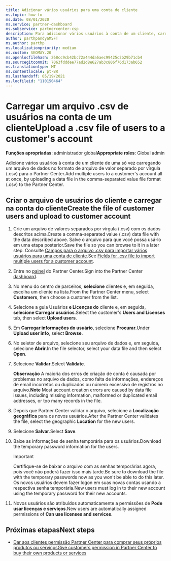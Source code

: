 ```yaml
---
title: Adicionar vários usuários para uma conta de cliente
ms.topic: how-to
ms.date: 08/01/2020
ms.service: partner-dashboard
ms.subservice: partnercenter-csp
description: Para adicionar vários usuários à conta de um cliente, carregue um arquivo de dados no Partner Center usando o formato de arquivo de valor separado por vírgula (.csv).
author: parthpandyaMSFT
ms.author: parthp
ms.localizationpriority: medium
ms.custom: SEOMAY.20
ms.openlocfilehash: 268cc9cb42bc72a444da6aec99425c2b29b71cb4
ms.sourcegitcommit: 7063fdddee77ad2d8e627ab3c806f76d173ab652
ms.translationtype: MT
ms.contentlocale: pt-BR
ms.lasthandoff: 05/19/2021
ms.locfileid: "110150464"
---
```

# <a name="upload-a-csv-file-of-users-to-a-customers-account"></a><span data-ttu-id="caf98-103">Carregar um arquivo .csv de usuários na conta de um cliente</span><span class="sxs-lookup"><span data-stu-id="caf98-103">Upload a .csv file of users to a customer's account</span></span>


<span data-ttu-id="caf98-104">**Funções apropriadas**: administrador global</span><span class="sxs-lookup"><span data-stu-id="caf98-104">**Appropriate roles**: Global admin</span></span>

<span data-ttu-id="caf98-105">Adicione vários usuários à conta de um cliente de uma só vez carregando um arquivo de dados no formato de arquivo de valor separado por vírgula (.csv) para o Partner Center.</span><span class="sxs-lookup"><span data-stu-id="caf98-105">Add multiple users to a customer's account all at once, by uploading a data file in the comma-separated value file format (.csv) to the Partner Center.</span></span> 

## <a name="create-the-file-of-customer-users-and-upload-to-customer-account"></a><span data-ttu-id="caf98-106">Criar o arquivo de usuários do cliente e carregar na conta do cliente</span><span class="sxs-lookup"><span data-stu-id="caf98-106">Create the file of customer users and upload to customer account</span></span>

1. <span data-ttu-id="caf98-107">Crie um arquivo de valores separados por vírgula (.csv) com os dados descritos acima.</span><span class="sxs-lookup"><span data-stu-id="caf98-107">Create a comma-separated value (.csv) data file with the data described above.</span></span> <span data-ttu-id="caf98-108">Salve o arquivo para que você possa usá-lo em uma etapa posterior.</span><span class="sxs-lookup"><span data-stu-id="caf98-108">Save the file so you can browse to it in a later step.</span></span> <span data-ttu-id="caf98-109">Consulte [Campos para o arquivo .csv para importar vários usuários para uma conta de cliente](file-customer-users.md).</span><span class="sxs-lookup"><span data-stu-id="caf98-109">See [Fields for .csv file to import multiple users for a customer account](file-customer-users.md).</span></span> 

2. <span data-ttu-id="caf98-110">Entre no [painel](https://partner.microsoft.com/dashboard) do Partner Center.</span><span class="sxs-lookup"><span data-stu-id="caf98-110">Sign into the Partner Center [dashboard](https://partner.microsoft.com/dashboard).</span></span>

3. <span data-ttu-id="caf98-111">No menu do centro de parceiros, **selecione** clientes e, em seguida, escolha um cliente na lista.</span><span class="sxs-lookup"><span data-stu-id="caf98-111">From the Partner Center menu, select **Customers**, then choose a customer from the list.</span></span>

4. <span data-ttu-id="caf98-112">Selecione a guia Usuários **e Licenças do** cliente e, em seguida, **selecione Carregar usuários**.</span><span class="sxs-lookup"><span data-stu-id="caf98-112">Select the customer's **Users and Licenses** tab, then select **Upload users**.</span></span>

5. <span data-ttu-id="caf98-113">Em **Carregar informações do usuário**, selecione **Procurar**.</span><span class="sxs-lookup"><span data-stu-id="caf98-113">Under **Upload user info**, select **Browse**.</span></span>

6. <span data-ttu-id="caf98-114">No seletor de arquivo, selecione seu arquivo de dados e, em seguida, selecione **Abrir**.</span><span class="sxs-lookup"><span data-stu-id="caf98-114">In the file selector, select your data file and then select **Open**.</span></span>

7. <span data-ttu-id="caf98-115">Selecione **Validar**.</span><span class="sxs-lookup"><span data-stu-id="caf98-115">Select **Validate**.</span></span>

    <span data-ttu-id="caf98-116">**Observação**  A maioria dos erros de criação de conta é causada por problemas no arquivo de dados, como falta de informações, endereços de email incorretos ou duplicados ou número excessivo de registros no arquivo.</span><span class="sxs-lookup"><span data-stu-id="caf98-116">**Note**  Most account creation errors are caused by data file issues, including missing information, malformed or duplicated email addresses, or too many records in the file.</span></span>

8. <span data-ttu-id="caf98-117">Depois que Partner Center validar o arquivo, selecione a **Localização geográfica** para os novos usuários.</span><span class="sxs-lookup"><span data-stu-id="caf98-117">After the Partner Center validates the file, select the geographic **Location** for the new users.</span></span>
9. <span data-ttu-id="caf98-118">Selecione **Salvar**.</span><span class="sxs-lookup"><span data-stu-id="caf98-118">Select **Save**.</span></span>
10. <span data-ttu-id="caf98-119">Baixe as informações de senha temporária para os usuários.</span><span class="sxs-lookup"><span data-stu-id="caf98-119">Download the temporary password information for the users.</span></span>

    >[!IMPORTANT]
    > <span data-ttu-id="caf98-120">Certifique-se de baixar o arquivo com as senhas temporárias agora, pois você não poderá fazer isso mais tarde.</span><span class="sxs-lookup"><span data-stu-id="caf98-120">Be sure to download the file with the temporary passwords now as you won't be able to do this later.</span></span> <span data-ttu-id="caf98-121">Os novos usuários devem fazer logon em suas novas contas usando a respectiva senha temporária.</span><span class="sxs-lookup"><span data-stu-id="caf98-121">New users must log in to their new account using the temporary password for their new accounts.</span></span>

11. <span data-ttu-id="caf98-122">Novos usuários são atribuídos automaticamente a permissões de **Pode usar licenças e serviços**.</span><span class="sxs-lookup"><span data-stu-id="caf98-122">New users are automatically assigned permissions of **Can use licenses and services**.</span></span> 

## <a name="next-steps"></a><span data-ttu-id="caf98-123">Próximas etapas</span><span class="sxs-lookup"><span data-stu-id="caf98-123">Next steps</span></span>

- [<span data-ttu-id="caf98-124">Dar aos clientes permissão Partner Center para comprar seus próprios produtos ou serviços</span><span class="sxs-lookup"><span data-stu-id="caf98-124">Give customers permission in Partner Center to buy their own products or services</span></span>](give-customers-permission.md)
